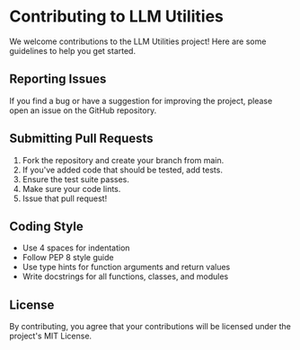 # Contributing to LLM Utilities

We welcome contributions to the LLM Utilities project! Here are some guidelines to help you get started.

## Reporting Issues

If you find a bug or have a suggestion for improving the project, please open an issue on the GitHub repository.

## Submitting Pull Requests

1. Fork the repository and create your branch from main.
2. If you've added code that should be tested, add tests.
3. Ensure the test suite passes.
4. Make sure your code lints.
5. Issue that pull request!

## Coding Style

- Use 4 spaces for indentation
- Follow PEP 8 style guide
- Use type hints for function arguments and return values
- Write docstrings for all functions, classes, and modules

## License

By contributing, you agree that your contributions will be licensed under the project's MIT License.
